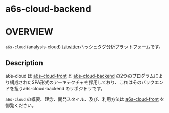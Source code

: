 # a6s-cloud-backend

# OVERVIEW
`a6s-cloud` (analysis-cloud) は[twitter](https://twitter.com/)ハッシュタグ分析プラットフォームです。
## Description

a6s-cloud は [a6s-cloud-front](https://github.com/nsuzuki7713/a6s-cloud-front) と [a6s-cloud-backend](https://github.com/nsuzuki7713/a6s-cloud-backend) の2つのプログラムにより構成されたSPA形式のアーキテクチャを採用しており、これはそのバックエンドを担うa6s-cloud-backend のリポジトリです。

`a6s-cloud` の概要、理念、開発スタイル、及び、利用方法は [a6s-cloud-front](https://github.com/nsuzuki7713/a6s-cloud-front) を御覧ください。
